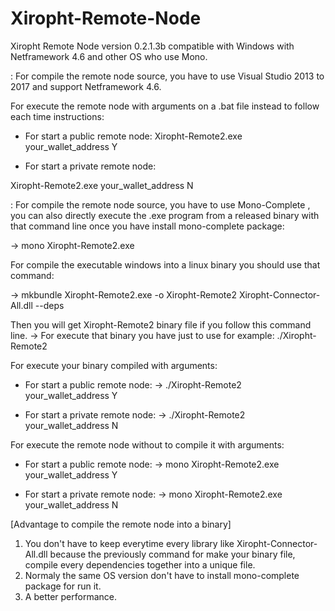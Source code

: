 # Xiropht-Remote-Node
Xiropht Remote Node version 0.2.1.3b compatible with Windows with Netframework 4.6 and other OS who use Mono.


<Windows>:
For compile the remote node source, you have to use Visual Studio 2013 to 2017 and support Netframework 4.6.

For execute the remote node with arguments on a .bat file instead to follow each time instructions: 

- For start a public remote node:
Xiropht-Remote2.exe your_wallet_address Y 

- For start a private remote node:

Xiropht-Remote2.exe your_wallet_address N

<Linux>:
For compile the remote node source, you have to use Mono-Complete , you can also directly execute the .exe program from a released binary with that command line once you have install mono-complete package: 

-> mono Xiropht-Remote2.exe

For compile the executable windows into a linux binary you should use that command: 

-> mkbundle Xiropht-Remote2.exe -o Xiropht-Remote2 Xiropht-Connector-All.dll --deps

Then you will get Xiropht-Remote2 binary file if you follow this command line.
-> For execute that binary you have just to use for example: ./Xiropht-Remote2

For execute your binary compiled with arguments:

- For start a public remote node:
-> ./Xiropht-Remote2 your_wallet_address Y

- For start a private remote node:
-> ./Xiropht-Remote2 your_wallet_address N

For execute the remote node without to compile it with arguments:

- For start a public remote node:
-> mono Xiropht-Remote2.exe your_wallet_address Y

- For start a private remote node:
-> mono Xiropht-Remote2.exe your_wallet_address N

[Advantage to compile the remote node into a binary]

1. You don't have to keep everytime every library like Xiropht-Connector-All.dll because the previously command for make your binary file, compile every dependencies together into a unique file.
2. Normaly the same OS version don't have to install mono-complete package for run it.
3. A better performance.
